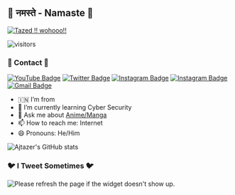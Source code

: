 
## 👋 नमस्ते - Namaste 👋
[<img src="https://camo.githubusercontent.com/cde179c2e97d5e6d1e45aa13c25c6329713b4232bf477ae9688279fa5d3bc2a4/68747470733a2f2f692e6962622e636f2f39546453324d622f66617669636f6e2e676966" alt="Tazed !! wohooo!!" title="Tazed !! wohooo!!"/>](https://tazer.ml/)

![visitors](https://visitor-badge-reloaded.herokuapp.com/badge?page_id=ajtazer&color=00df00)


### 📲 Contact 📲
[![YouTube Badge](https://img.shields.io/badge/-TAZER-c4302b?style=flat-square&labelColor=c4302b&logo=youtube&logoColor=white&link=https://www.youtube.com/channel/Tazer-AnujRawat)](https://www.youtube.com/channel/Tazer-AnujRawat) [![Twitter Badge](https://img.shields.io/badge/-@aj_tazer-1ca0f1?style=flat-square&labelColor=1ca0f1&logo=twitter&logoColor=white&link=https://twitter.com/aj_tazer)](https://twitter.com/aj_tazer) [![Instagram Badge](https://img.shields.io/badge/-ᴅᴇᴀᴄᴛɪᴠᴀᴛᴇᴅ-F44747?style=flat-square&labelColor=F44747&logo=instagram&logoColor=white&link=https://instagram.com/aj_tazer)](https://instagram.com/aj_tazer) [![Instagram Badge](https://img.shields.io/badge/-@anujrawatazer-F44747?style=flat-square&labelColor=F44747&logo=instagram&logoColor=white&link=https://instagram.com/anujrawatazer)](https://instagram.com/anujrawatazer) [![Gmail Badge](https://img.shields.io/badge/-ajcoolx619@gmail.com-c14438?style=flat-square&logo=Gmail&logoColor=white&link=mailto:ajcoolx619@gmail.com)](mailto:ajcoolx619@gmail.com)

- :india: I’m from
- 🌱 I’m currently learning Cyber Security
- 💬 Ask me about [Anime/Manga](https://myanimelist.net/profile/ajtazer)
- 📫 How to reach me: Internet
- 😄 Pronouns: He/Him

![Ajtazer's GitHub stats](https://github-readme-stats.vercel.app/api?username=ajtazer&theme=chartreuse-dark)

### 🐦 I Tweet Sometimes 🐦
<img src='https://github-readme-twitter.gazf.vercel.app/api?id=aj_tazer&layout=wide' title="Tweet" alt="Please refresh the page if the widget doesn't show up.">
